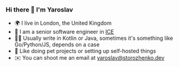 ### Hi there 👋 I'm Yaroslav

- 🌍 I live in London, the United Kingdom
- 🏢 I am a senior software engineer in [ICE](https://theice.com)
- 👨‍💻 Usually write in Kotlin or Java, sometimes it's something like Go/Python/JS, depends on a case
- 🐶 Like doing pet projects or setting up self-hosted things 
- ✉️ You can shoot me an email at [yaroslav@storozhenko.dev](mailto:yaroslav@storozhenko.dev)
